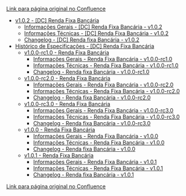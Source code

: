 [Link para página original no Confluence](https://openfinancebrasil.atlassian.net/wiki/spaces/OF/pages/75006394)

- [v1.0.2 - \[DC\] Renda Fixa Bancária](../../../../../../OF/Open%20Finance%20Brasil/Especifica%c3%a7%c3%b5es%20de%20APIs/Dados%20do%20Cliente%20%e2%80%93%20DC/[DC]%20APIs%20-%20Investimentos/[DC]%20API%20-%20Investimentos%20-%20Renda%20Fixa%20Banc%c3%a1ria/v1.0.2%20-%20[DC]%20Renda%20Fixa%20Banc%c3%a1ria/index)
    - [Informações Gerais - \[DC\] Renda Fixa Bancária - v1.0.2](../../../../../../OF/Open%20Finance%20Brasil/Especifica%c3%a7%c3%b5es%20de%20APIs/Dados%20do%20Cliente%20%e2%80%93%20DC/[DC]%20APIs%20-%20Investimentos/[DC]%20API%20-%20Investimentos%20-%20Renda%20Fixa%20Banc%c3%a1ria/v1.0.2%20-%20[DC]%20Renda%20Fixa%20Banc%c3%a1ria/Informa%c3%a7%c3%b5es%20Gerais%20-%20[DC]%20Renda%20Fixa%20Banc%c3%a1ria%20-%20v1.0.2)
    - [Informações Técnicas - \[DC\] Renda Fixa Bancária - v1.0.2](../../../../../../OF/Open%20Finance%20Brasil/Especifica%c3%a7%c3%b5es%20de%20APIs/Dados%20do%20Cliente%20%e2%80%93%20DC/[DC]%20APIs%20-%20Investimentos/[DC]%20API%20-%20Investimentos%20-%20Renda%20Fixa%20Banc%c3%a1ria/v1.0.2%20-%20[DC]%20Renda%20Fixa%20Banc%c3%a1ria/Informa%c3%a7%c3%b5es%20T%c3%a9cnicas%20-%20[DC]%20Renda%20Fixa%20Banc%c3%a1ria%20-%20v1.0.2)
    - [Changelog - \[DC\] Renda fixa Bancária - v1.0.2](../../../../../../OF/Open%20Finance%20Brasil/Especifica%c3%a7%c3%b5es%20de%20APIs/Dados%20do%20Cliente%20%e2%80%93%20DC/[DC]%20APIs%20-%20Investimentos/[DC]%20API%20-%20Investimentos%20-%20Renda%20Fixa%20Banc%c3%a1ria/v1.0.2%20-%20[DC]%20Renda%20Fixa%20Banc%c3%a1ria/Changelog%20-%20[DC]%20Renda%20fixa%20Banc%c3%a1ria%20-%20v1.0.2)
- [Histórico de Especificações - \[DC\] Renda Fixa Bancária](../../../../../../OF/Open%20Finance%20Brasil/Especifica%c3%a7%c3%b5es%20de%20APIs/Dados%20do%20Cliente%20%e2%80%93%20DC/[DC]%20APIs%20-%20Investimentos/[DC]%20API%20-%20Investimentos%20-%20Renda%20Fixa%20Banc%c3%a1ria/Hist%c3%b3rico%20de%20Especifica%c3%a7%c3%b5es%20-%20[DC]%20Renda%20Fixa%20Banc%c3%a1ria/index)
    - [v1.0.0-rc1.0 - Renda Fixa Bancária](../../../../../../OF/Open%20Finance%20Brasil/Especifica%c3%a7%c3%b5es%20de%20APIs/Dados%20do%20Cliente%20%e2%80%93%20DC/[DC]%20APIs%20-%20Investimentos/[DC]%20API%20-%20Investimentos%20-%20Renda%20Fixa%20Banc%c3%a1ria/Hist%c3%b3rico%20de%20Especifica%c3%a7%c3%b5es%20-%20[DC]%20Renda%20Fixa%20Banc%c3%a1ria/v1.0.0-rc1.0%20-%20Renda%20Fixa%20Banc%c3%a1ria/index)
        - [Informações Gerais - Renda Fixa Bancária - v1.0.0-rc1.0](../../../../../../OF/Open%20Finance%20Brasil/Especifica%c3%a7%c3%b5es%20de%20APIs/Dados%20do%20Cliente%20%e2%80%93%20DC/[DC]%20APIs%20-%20Investimentos/[DC]%20API%20-%20Investimentos%20-%20Renda%20Fixa%20Banc%c3%a1ria/Hist%c3%b3rico%20de%20Especifica%c3%a7%c3%b5es%20-%20[DC]%20Renda%20Fixa%20Banc%c3%a1ria/v1.0.0-rc1.0%20-%20Renda%20Fixa%20Banc%c3%a1ria/Informa%c3%a7%c3%b5es%20Gerais%20-%20Renda%20Fixa%20Banc%c3%a1ria%20-%20v1.0.0-rc1.0)
        - [Informações Técnicas - Renda Fixa Bancária - v1.0.0-rc1.0](../../../../../../OF/Open%20Finance%20Brasil/Especifica%c3%a7%c3%b5es%20de%20APIs/Dados%20do%20Cliente%20%e2%80%93%20DC/[DC]%20APIs%20-%20Investimentos/[DC]%20API%20-%20Investimentos%20-%20Renda%20Fixa%20Banc%c3%a1ria/Hist%c3%b3rico%20de%20Especifica%c3%a7%c3%b5es%20-%20[DC]%20Renda%20Fixa%20Banc%c3%a1ria/v1.0.0-rc1.0%20-%20Renda%20Fixa%20Banc%c3%a1ria/Informa%c3%a7%c3%b5es%20T%c3%a9cnicas%20-%20Renda%20Fixa%20Banc%c3%a1ria%20-%20v1.0.0-rc1.0)
        - [Changelog - Renda fixa Bancária - v1.0.0-rc1.0](../../../../../../OF/Open%20Finance%20Brasil/Especifica%c3%a7%c3%b5es%20de%20APIs/Dados%20do%20Cliente%20%e2%80%93%20DC/[DC]%20APIs%20-%20Investimentos/[DC]%20API%20-%20Investimentos%20-%20Renda%20Fixa%20Banc%c3%a1ria/Hist%c3%b3rico%20de%20Especifica%c3%a7%c3%b5es%20-%20[DC]%20Renda%20Fixa%20Banc%c3%a1ria/v1.0.0-rc1.0%20-%20Renda%20Fixa%20Banc%c3%a1ria/Changelog%20-%20Renda%20fixa%20Banc%c3%a1ria%20-%20v1.0.0-rc1.0)
    - [v1.0.0-rc2.0 - Renda Fixa Bancária](../../../../../../OF/Open%20Finance%20Brasil/Especifica%c3%a7%c3%b5es%20de%20APIs/Dados%20do%20Cliente%20%e2%80%93%20DC/[DC]%20APIs%20-%20Investimentos/[DC]%20API%20-%20Investimentos%20-%20Renda%20Fixa%20Banc%c3%a1ria/Hist%c3%b3rico%20de%20Especifica%c3%a7%c3%b5es%20-%20[DC]%20Renda%20Fixa%20Banc%c3%a1ria/v1.0.0-rc2.0%20-%20Renda%20Fixa%20Banc%c3%a1ria/index)
        - [Informações Gerais - Renda Fixa Bancária - v1.0.0-rc2.0](../../../../../../OF/Open%20Finance%20Brasil/Especifica%c3%a7%c3%b5es%20de%20APIs/Dados%20do%20Cliente%20%e2%80%93%20DC/[DC]%20APIs%20-%20Investimentos/[DC]%20API%20-%20Investimentos%20-%20Renda%20Fixa%20Banc%c3%a1ria/Hist%c3%b3rico%20de%20Especifica%c3%a7%c3%b5es%20-%20[DC]%20Renda%20Fixa%20Banc%c3%a1ria/v1.0.0-rc2.0%20-%20Renda%20Fixa%20Banc%c3%a1ria/Informa%c3%a7%c3%b5es%20Gerais%20-%20Renda%20Fixa%20Banc%c3%a1ria%20-%20v1.0.0-rc2.0)
        - [Informações Técnicas - Renda Fixa Bancária - v1.0.0-rc2.0](../../../../../../OF/Open%20Finance%20Brasil/Especifica%c3%a7%c3%b5es%20de%20APIs/Dados%20do%20Cliente%20%e2%80%93%20DC/[DC]%20APIs%20-%20Investimentos/[DC]%20API%20-%20Investimentos%20-%20Renda%20Fixa%20Banc%c3%a1ria/Hist%c3%b3rico%20de%20Especifica%c3%a7%c3%b5es%20-%20[DC]%20Renda%20Fixa%20Banc%c3%a1ria/v1.0.0-rc2.0%20-%20Renda%20Fixa%20Banc%c3%a1ria/Informa%c3%a7%c3%b5es%20T%c3%a9cnicas%20-%20Renda%20Fixa%20Banc%c3%a1ria%20-%20v1.0.0-rc2.0)
        - [Changelog - Renda fixa Bancária - v1.0.0-rc2.0](../../../../../../OF/Open%20Finance%20Brasil/Especifica%c3%a7%c3%b5es%20de%20APIs/Dados%20do%20Cliente%20%e2%80%93%20DC/[DC]%20APIs%20-%20Investimentos/[DC]%20API%20-%20Investimentos%20-%20Renda%20Fixa%20Banc%c3%a1ria/Hist%c3%b3rico%20de%20Especifica%c3%a7%c3%b5es%20-%20[DC]%20Renda%20Fixa%20Banc%c3%a1ria/v1.0.0-rc2.0%20-%20Renda%20Fixa%20Banc%c3%a1ria/Changelog%20-%20Renda%20fixa%20Banc%c3%a1ria%20-%20v1.0.0-rc2.0)
    - [v1.0.0-rc3.0 - Renda Fixa Bancária](../../../../../../OF/Open%20Finance%20Brasil/Especifica%c3%a7%c3%b5es%20de%20APIs/Dados%20do%20Cliente%20%e2%80%93%20DC/[DC]%20APIs%20-%20Investimentos/[DC]%20API%20-%20Investimentos%20-%20Renda%20Fixa%20Banc%c3%a1ria/Hist%c3%b3rico%20de%20Especifica%c3%a7%c3%b5es%20-%20[DC]%20Renda%20Fixa%20Banc%c3%a1ria/v1.0.0-rc3.0%20-%20Renda%20Fixa%20Banc%c3%a1ria/index)
        - [Informações Gerais - Renda Fixa Bancária - v1.0.0-rc3.0](../../../../../../OF/Open%20Finance%20Brasil/Especifica%c3%a7%c3%b5es%20de%20APIs/Dados%20do%20Cliente%20%e2%80%93%20DC/[DC]%20APIs%20-%20Investimentos/[DC]%20API%20-%20Investimentos%20-%20Renda%20Fixa%20Banc%c3%a1ria/Hist%c3%b3rico%20de%20Especifica%c3%a7%c3%b5es%20-%20[DC]%20Renda%20Fixa%20Banc%c3%a1ria/v1.0.0-rc3.0%20-%20Renda%20Fixa%20Banc%c3%a1ria/Informa%c3%a7%c3%b5es%20Gerais%20-%20Renda%20Fixa%20Banc%c3%a1ria%20-%20v1.0.0-rc3.0)
        - [Informações Técnicas - Renda Fixa Bancária - v1.0.0-rc3.0](../../../../../../OF/Open%20Finance%20Brasil/Especifica%c3%a7%c3%b5es%20de%20APIs/Dados%20do%20Cliente%20%e2%80%93%20DC/[DC]%20APIs%20-%20Investimentos/[DC]%20API%20-%20Investimentos%20-%20Renda%20Fixa%20Banc%c3%a1ria/Hist%c3%b3rico%20de%20Especifica%c3%a7%c3%b5es%20-%20[DC]%20Renda%20Fixa%20Banc%c3%a1ria/v1.0.0-rc3.0%20-%20Renda%20Fixa%20Banc%c3%a1ria/Informa%c3%a7%c3%b5es%20T%c3%a9cnicas%20-%20Renda%20Fixa%20Banc%c3%a1ria%20-%20v1.0.0-rc3.0)
        - [Changelog - Renda fixa Bancária - v1.0.0-rc3.0](../../../../../../OF/Open%20Finance%20Brasil/Especifica%c3%a7%c3%b5es%20de%20APIs/Dados%20do%20Cliente%20%e2%80%93%20DC/[DC]%20APIs%20-%20Investimentos/[DC]%20API%20-%20Investimentos%20-%20Renda%20Fixa%20Banc%c3%a1ria/Hist%c3%b3rico%20de%20Especifica%c3%a7%c3%b5es%20-%20[DC]%20Renda%20Fixa%20Banc%c3%a1ria/v1.0.0-rc3.0%20-%20Renda%20Fixa%20Banc%c3%a1ria/Changelog%20-%20Renda%20fixa%20Banc%c3%a1ria%20-%20v1.0.0-rc3.0)
    - [v1.0.0 - Renda Fixa Bancária](../../../../../../OF/Open%20Finance%20Brasil/Especifica%c3%a7%c3%b5es%20de%20APIs/Dados%20do%20Cliente%20%e2%80%93%20DC/[DC]%20APIs%20-%20Investimentos/[DC]%20API%20-%20Investimentos%20-%20Renda%20Fixa%20Banc%c3%a1ria/Hist%c3%b3rico%20de%20Especifica%c3%a7%c3%b5es%20-%20[DC]%20Renda%20Fixa%20Banc%c3%a1ria/v1.0.0%20-%20Renda%20Fixa%20Banc%c3%a1ria/index)
        - [Informações Gerais - Renda Fixa Bancária - v1.0.0](../../../../../../OF/Open%20Finance%20Brasil/Especifica%c3%a7%c3%b5es%20de%20APIs/Dados%20do%20Cliente%20%e2%80%93%20DC/[DC]%20APIs%20-%20Investimentos/[DC]%20API%20-%20Investimentos%20-%20Renda%20Fixa%20Banc%c3%a1ria/Hist%c3%b3rico%20de%20Especifica%c3%a7%c3%b5es%20-%20[DC]%20Renda%20Fixa%20Banc%c3%a1ria/v1.0.0%20-%20Renda%20Fixa%20Banc%c3%a1ria/Informa%c3%a7%c3%b5es%20Gerais%20-%20Renda%20Fixa%20Banc%c3%a1ria%20-%20v1.0.0)
        - [Informações Técnicas - Renda Fixa Bancária - v1.0.0](../../../../../../OF/Open%20Finance%20Brasil/Especifica%c3%a7%c3%b5es%20de%20APIs/Dados%20do%20Cliente%20%e2%80%93%20DC/[DC]%20APIs%20-%20Investimentos/[DC]%20API%20-%20Investimentos%20-%20Renda%20Fixa%20Banc%c3%a1ria/Hist%c3%b3rico%20de%20Especifica%c3%a7%c3%b5es%20-%20[DC]%20Renda%20Fixa%20Banc%c3%a1ria/v1.0.0%20-%20Renda%20Fixa%20Banc%c3%a1ria/Informa%c3%a7%c3%b5es%20T%c3%a9cnicas%20-%20Renda%20Fixa%20Banc%c3%a1ria%20-%20v1.0.0)
        - [Changelog - Renda fixa Bancária - v1.0.0](../../../../../../OF/Open%20Finance%20Brasil/Especifica%c3%a7%c3%b5es%20de%20APIs/Dados%20do%20Cliente%20%e2%80%93%20DC/[DC]%20APIs%20-%20Investimentos/[DC]%20API%20-%20Investimentos%20-%20Renda%20Fixa%20Banc%c3%a1ria/Hist%c3%b3rico%20de%20Especifica%c3%a7%c3%b5es%20-%20[DC]%20Renda%20Fixa%20Banc%c3%a1ria/v1.0.0%20-%20Renda%20Fixa%20Banc%c3%a1ria/Changelog%20-%20Renda%20fixa%20Banc%c3%a1ria%20-%20v1.0.0)
    - [v1.0.1 - Renda Fixa Bancária](../../../../../../OF/Open%20Finance%20Brasil/Especifica%c3%a7%c3%b5es%20de%20APIs/Dados%20do%20Cliente%20%e2%80%93%20DC/[DC]%20APIs%20-%20Investimentos/[DC]%20API%20-%20Investimentos%20-%20Renda%20Fixa%20Banc%c3%a1ria/Hist%c3%b3rico%20de%20Especifica%c3%a7%c3%b5es%20-%20[DC]%20Renda%20Fixa%20Banc%c3%a1ria/v1.0.1%20-%20Renda%20Fixa%20Banc%c3%a1ria/index)
        - [Informações Gerais - Renda Fixa Bancária - v1.0.1](../../../../../../OF/Open%20Finance%20Brasil/Especifica%c3%a7%c3%b5es%20de%20APIs/Dados%20do%20Cliente%20%e2%80%93%20DC/[DC]%20APIs%20-%20Investimentos/[DC]%20API%20-%20Investimentos%20-%20Renda%20Fixa%20Banc%c3%a1ria/Hist%c3%b3rico%20de%20Especifica%c3%a7%c3%b5es%20-%20[DC]%20Renda%20Fixa%20Banc%c3%a1ria/v1.0.1%20-%20Renda%20Fixa%20Banc%c3%a1ria/Informa%c3%a7%c3%b5es%20Gerais%20-%20Renda%20Fixa%20Banc%c3%a1ria%20-%20v1.0.1)
        - [Informações Técnicas - Renda Fixa Bancária - v1.0.1](../../../../../../OF/Open%20Finance%20Brasil/Especifica%c3%a7%c3%b5es%20de%20APIs/Dados%20do%20Cliente%20%e2%80%93%20DC/[DC]%20APIs%20-%20Investimentos/[DC]%20API%20-%20Investimentos%20-%20Renda%20Fixa%20Banc%c3%a1ria/Hist%c3%b3rico%20de%20Especifica%c3%a7%c3%b5es%20-%20[DC]%20Renda%20Fixa%20Banc%c3%a1ria/v1.0.1%20-%20Renda%20Fixa%20Banc%c3%a1ria/Informa%c3%a7%c3%b5es%20T%c3%a9cnicas%20-%20Renda%20Fixa%20Banc%c3%a1ria%20-%20v1.0.1)
        - [Changelog - Renda fixa Bancária - v1.0.1](../../../../../../OF/Open%20Finance%20Brasil/Especifica%c3%a7%c3%b5es%20de%20APIs/Dados%20do%20Cliente%20%e2%80%93%20DC/[DC]%20APIs%20-%20Investimentos/[DC]%20API%20-%20Investimentos%20-%20Renda%20Fixa%20Banc%c3%a1ria/Hist%c3%b3rico%20de%20Especifica%c3%a7%c3%b5es%20-%20[DC]%20Renda%20Fixa%20Banc%c3%a1ria/v1.0.1%20-%20Renda%20Fixa%20Banc%c3%a1ria/Changelog%20-%20Renda%20fixa%20Banc%c3%a1ria%20-%20v1.0.1)

[Link para página original no Confluence](https://openfinancebrasil.atlassian.net/wiki/spaces/OF/pages/75006394)